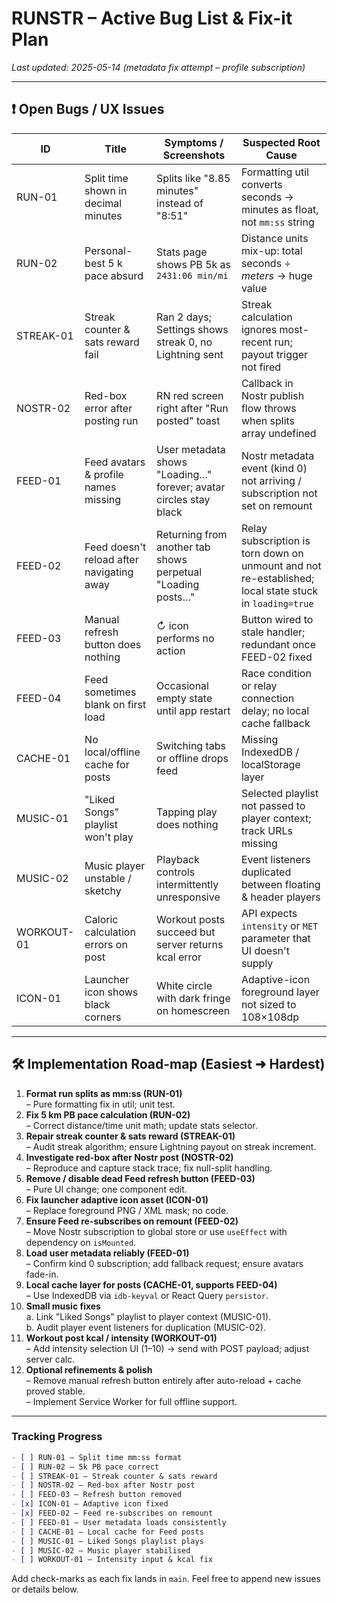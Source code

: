 # RUNSTR – Active Bug List & Fix-it Plan

_Last updated: 2025-05-14 (metadata fix attempt – profile subscription)_

---

## ❗ Open Bugs / UX Issues

| ID | Title | Symptoms / Screenshots | Suspected Root Cause |
|----|-------|------------------------|----------------------|
| RUN-01 | Split time shown in decimal minutes | Splits like "8.85 minutes" instead of "8:51" | Formatting util converts seconds → minutes as float, not `mm:ss` string |
| RUN-02 | Personal-best 5 k pace absurd | Stats page shows PB 5k as `2431:06 min/mi` | Distance units mix-up: total seconds ÷ *meters* → huge value |
| STREAK-01 | Streak counter & sats reward fail | Ran 2 days; Settings shows streak 0, no Lightning sent | Streak calculation ignores most-recent run; payout trigger not fired |
| NOSTR-02 | Red-box error after posting run | RN red screen right after "Run posted" toast | Callback in Nostr publish flow throws when splits array undefined |
| FEED-01 | Feed avatars & profile names missing | User metadata shows "Loading…" forever; avatar circles stay black | Nostr metadata event (kind 0) not arriving / subscription not set on remount |
| FEED-02 | Feed doesn't reload after navigating away | Returning from another tab shows perpetual "Loading posts…" | Relay subscription is torn down on unmount and not re-established; local state stuck in `loading=true` |
| FEED-03 | Manual refresh button does nothing | ↻ icon performs no action | Button wired to stale handler; redundant once FEED-02 fixed |
| FEED-04 | Feed sometimes blank on first load | Occasional empty state until app restart | Race condition or relay connection delay; no local cache fallback |
| CACHE-01 | No local/offline cache for posts | Switching tabs or offline drops feed | Missing IndexedDB / localStorage layer |
| MUSIC-01 | "Liked Songs" playlist won't play | Tapping play does nothing | Selected playlist not passed to player context; track URLs missing |
| MUSIC-02 | Music player unstable / sketchy | Playback controls intermittently unresponsive | Event listeners duplicated between floating & header players |
| WORKOUT-01 | Caloric calculation errors on post | Workout posts succeed but server returns kcal error | API expects `intensity` or `MET` parameter that UI doesn't supply |
| ICON-01 | Launcher icon shows black corners | White circle with dark fringe on homescreen | Adaptive-icon foreground layer not sized to 108×108dp |

---

## 🛠️ Implementation Road-map (Easiest ➜ Hardest)

1. **Format run splits as mm:ss (RUN-01)**  
   – Pure formatting fix in util; unit test.
2. **Fix 5 km PB pace calculation (RUN-02)**  
   – Correct distance/time unit math; update stats selector.
3. **Repair streak counter & sats reward (STREAK-01)**  
   – Audit streak algorithm; ensure Lightning payout on streak increment.
4. **Investigate red-box after Nostr post (NOSTR-02)**  
   – Reproduce and capture stack trace; fix null-split handling.
5. **Remove / disable dead Feed refresh button (FEED-03)**  
   – Pure UI change; one component edit.
6. **Fix launcher adaptive icon asset (ICON-01)**  
   – Replace foreground PNG / XML mask; no code.
7. **Ensure Feed re-subscribes on remount (FEED-02)**  
   – Move Nostr subscription to global store or use `useEffect` with dependency on `isMounted`.
8. **Load user metadata reliably (FEED-01)**  
   – Confirm kind 0 subscription; add fallback request; ensure avatars fade-in.
9. **Local cache layer for posts (CACHE-01, supports FEED-04)**  
   – Use IndexedDB via `idb-keyval` or React Query `persistor`.
10. **Small music fixes**  
    a. Link "Liked Songs" playlist to player context (MUSIC-01).  
    b. Audit player event listeners for duplication (MUSIC-02).
11. **Workout post kcal / intensity (WORKOUT-01)**  
    – Add intensity selection UI (1–10) → send with POST payload; adjust server calc.
12. **Optional refinements & polish**  
    – Remove manual refresh button entirely after auto-reload + cache proved stable.  
    – Implement Service Worker for full offline support.

---

### Tracking Progress

```markdown
- [ ] RUN-01 – Split time mm:ss format
- [ ] RUN-02 – 5k PB pace correct
- [ ] STREAK-01 – Streak counter & sats reward
- [ ] NOSTR-02 – Red-box after Nostr post
- [ ] FEED-03 – Refresh button removed
- [x] ICON-01 – Adaptive icon fixed
- [x] FEED-02 – Feed re-subscribes on remount
- [ ] FEED-01 – User metadata loads consistently
- [ ] CACHE-01 – Local cache for Feed posts
- [ ] MUSIC-01 – Liked Songs playlist plays
- [ ] MUSIC-02 – Music player stabilised
- [ ] WORKOUT-01 – Intensity input & kcal fix
```

Add check-marks as each fix lands in `main`.  Feel free to append new issues or details below. 